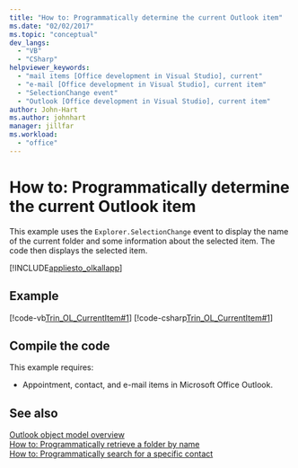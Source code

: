 ```yaml
---
title: "How to: Programmatically determine the current Outlook item"
ms.date: "02/02/2017"
ms.topic: "conceptual"
dev_langs: 
  - "VB"
  - "CSharp"
helpviewer_keywords: 
  - "mail items [Office development in Visual Studio], current"
  - "e-mail [Office development in Visual Studio], current item"
  - "SelectionChange event"
  - "Outlook [Office development in Visual Studio], current item"
author: John-Hart
ms.author: johnhart
manager: jillfar
ms.workload: 
  - "office"
---
```

# How to: Programmatically determine the current Outlook item
  This example uses the `Explorer.SelectionChange` event to display the name of the current folder and some information about the selected item. The code then displays the selected item.  
  
 [!INCLUDE[appliesto_olkallapp](../vsto/includes/appliesto-olkallapp-md.md)]  
  
## Example  
 [!code-vb[Trin_OL_CurrentItem#1](../vsto/codesnippet/VisualBasic/Trin_OL_CurrentItem/thisaddin.vb#1)]
 [!code-csharp[Trin_OL_CurrentItem#1](../vsto/codesnippet/CSharp/Trin_OL_CurrentItem/thisaddin.cs#1)]  
  
## Compile the code  
 This example requires:  
  
-   Appointment, contact, and e-mail items in Microsoft Office Outlook.  
  
## See also  
 [Outlook object model overview](../vsto/outlook-object-model-overview.md)   
 [How to: Programmatically retrieve a folder by name](../vsto/how-to-programmatically-retrieve-a-folder-by-name.md)   
 [How to: Programmatically search for a specific contact](../vsto/how-to-programmatically-search-for-a-specific-contact.md)  

